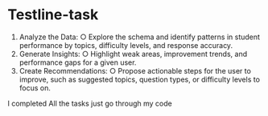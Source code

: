 # Testline-task
1. Analyze the Data: 
○ Explore the schema and identify patterns in student performance by topics, 
difficulty levels, and response accuracy. 
2. Generate Insights: 
○ Highlight weak areas, improvement trends, and performance gaps for a given 
user. 
3. Create Recommendations: 
○ Propose actionable steps for the user to improve, such as suggested topics, 
question types, or difficulty levels to focus on.

I completed All the tasks just go through my code

